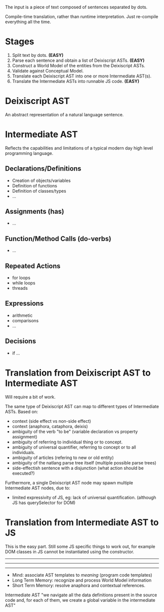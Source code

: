 The input is a piece of text composed of sentences separated by dots.

Compile-time translation, rather than runtime interpretation. Just re-compile everything all the time.

# Stages
1. Split text by dots. **(EASY)**
2. Parse each sentence and obtain a list of Deixiscript ASTs. **(EASY)**
3. Construct a World Model of the entities from the Deixiscript ASTs.
4. Validate against Conceptual Model.
5. Translate each Deixiscript AST into one or more Intermediate AST(s).
6. Translate the Intermediate ASTs into runnable JS code. **(EASY)**

# Deixiscript AST

An abstract representation of a natural language sentence.

# Intermediate AST

Reflects the capabilities and limitations of a typical modern day high level programming language.

## Declarations/Definitions
* Creation of objects/variables
* Definition of functions
* Definition of classes/types
* ...
## Assignments (has)
* ...
## Function/Method Calls (do-verbs)
* ...
## Repeated Actions
* for loops
* while loops
* threads
## Expressions
* arithmetic
* comparisons
* ...
## Decisions
* if ...


# Translation from Deixiscript AST to Intermediate AST

Will require a bit of work.

The same type of Deixiscript AST can map to different types of Intermediate ASTs. Based on:

* context (side effect vs non-side effect)
* context (anaphora, cataphora, deixis)
* ambiguity of the verb "to be" (variable declaration vs property assignment)
* ambiguity of referring to individual thing or to concept.
* ambiguity of universal quantifier, referring to concept or to all individuals.
* ambiguity of articles (refering to new or old entity)
* ambiguity of the natlang parse tree itself (multiple possible parse trees)
* side-effectish sentence with a disjunction (what action should be executed?)

Furthermore, a single Deixiscript AST node may spawn multiple Intermediate AST nodes, due to:

* limited expressivity of JS, eg: lack of universal quantification. (although JS has querySelector for DOM)

# Translation from Intermediate AST to JS

This is the easy part. Still some JS specific things to work out, for example DOM classes in JS cannot be instantiated using the constructor.


-----------------------
-----------------------
-----------------------

* Mind: associate AST templates to *meaning* (program code templates)
* Long Term Memory: recognize and process World Model information
* Short Term Memory: resolve anaphora and contextual references.

Intermediate AST "we navigate all the data definitions present in the source code and, for each of them, we create a global variable in the intermediate AST"

